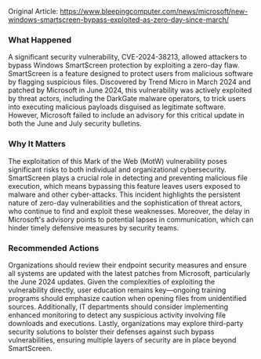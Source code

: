 Original Article: https://www.bleepingcomputer.com/news/microsoft/new-windows-smartscreen-bypass-exploited-as-zero-day-since-march/

### What Happened

A significant security vulnerability, CVE-2024-38213, allowed attackers to bypass Windows SmartScreen protection by exploiting a zero-day flaw. SmartScreen is a feature designed to protect users from malicious software by flagging suspicious files. Discovered by Trend Micro in March 2024 and patched by Microsoft in June 2024, this vulnerability was actively exploited by threat actors, including the DarkGate malware operators, to trick users into executing malicious payloads disguised as legitimate software. However, Microsoft failed to include an advisory for this critical update in both the June and July security bulletins.

### Why It Matters

The exploitation of this Mark of the Web (MotW) vulnerability poses significant risks to both individual and organizational cybersecurity. SmartScreen plays a crucial role in detecting and preventing malicious file execution, which means bypassing this feature leaves users exposed to malware and other cyber-attacks. This incident highlights the persistent nature of zero-day vulnerabilities and the sophistication of threat actors, who continue to find and exploit these weaknesses. Moreover, the delay in Microsoft's advisory points to potential lapses in communication, which can hinder timely defensive measures by security teams.

### Recommended Actions

Organizations should review their endpoint security measures and ensure all systems are updated with the latest patches from Microsoft, particularly the June 2024 updates. Given the complexities of exploiting the vulnerability directly, user education remains key—ongoing training programs should emphasize caution when opening files from unidentified sources. Additionally, IT departments should consider implementing enhanced monitoring to detect any suspicious activity involving file downloads and executions. Lastly, organizations may explore third-party security solutions to bolster their defenses against such bypass vulnerabilities, ensuring multiple layers of security are in place beyond SmartScreen.